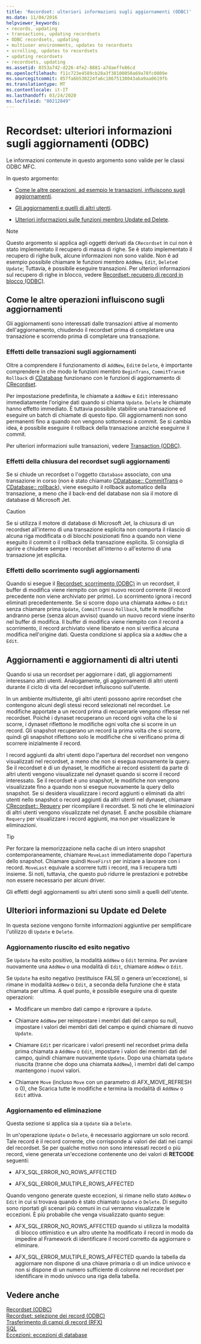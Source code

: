 ```yaml
---
title: 'Recordset: ulteriori informazioni sugli aggiornamenti (ODBC)'
ms.date: 11/04/2016
helpviewer_keywords:
- records, updating
- transactions, updating recordsets
- ODBC recordsets, updating
- multiuser environments, updates to recordsets
- scrolling, updates to recordsets
- updating recordsets
- recordsets, updating
ms.assetid: 0353a742-d226-4fe2-8881-a7daeffe86cd
ms.openlocfilehash: f11c723e4589cb28a3f38100050a69a78fc0809e
ms.sourcegitcommit: 857fa6b530224fa6c18675138043aba9aa0619fb
ms.translationtype: MT
ms.contentlocale: it-IT
ms.lasthandoff: 03/24/2020
ms.locfileid: "80212849"
---
```

# <a name="recordset-more-about-updates-odbc"></a>Recordset: ulteriori informazioni sugli aggiornamenti (ODBC)

Le informazioni contenute in questo argomento sono valide per le classi ODBC MFC.

In questo argomento:

- [Come le altre operazioni, ad esempio le transazioni, influiscono sugli aggiornamenti](#_core_how_transactions_affect_updates).

- [Gli aggiornamenti e quelli di altri utenti](#_core_your_updates_and_the_updates_of_other_users).

- [Ulteriori informazioni sulle funzioni membro Update ed Delete](#_core_more_about_update_and_delete).

> [!NOTE]
>  Questo argomento si applica agli oggetti derivati da `CRecordset` in cui non è stato implementato il recupero di massa di righe. Se è stato implementato il recupero di righe bulk, alcune informazioni non sono valide. Non è ad esempio possibile chiamare le funzioni membro `AddNew`, `Edit`, `Delete`e `Update`; Tuttavia, è possibile eseguire transazioni. Per ulteriori informazioni sul recupero di righe in blocco, vedere [Recordset: recupero di record in blocco (ODBC)](../../data/odbc/recordset-fetching-records-in-bulk-odbc.md).

##  <a name="how-other-operations-affect-updates"></a><a name="_core_how_other_operations_affect_updates"></a>Come le altre operazioni influiscono sugli aggiornamenti

Gli aggiornamenti sono interessati dalle transazioni attive al momento dell'aggiornamento, chiudendo il recordset prima di completare una transazione e scorrendo prima di completare una transazione.

###  <a name="how-transactions-affect-updates"></a><a name="_core_how_transactions_affect_updates"></a>Effetti delle transazioni sugli aggiornamenti

Oltre a comprendere il funzionamento di `AddNew`, `Edit`e `Delete`, è importante comprendere in che modo le funzioni membro `BeginTrans`, `CommitTrans`e `Rollback` di [CDatabase](../../mfc/reference/cdatabase-class.md) funzionano con le funzioni di aggiornamento di [CRecordset](../../mfc/reference/crecordset-class.md).

Per impostazione predefinita, le chiamate a `AddNew` e `Edit` interessano immediatamente l'origine dati quando si chiama `Update`. `Delete` le chiamate hanno effetto immediato. È tuttavia possibile stabilire una transazione ed eseguire un batch di chiamate di questo tipo. Gli aggiornamenti non sono permanenti fino a quando non vengono sottomessi a commit. Se si cambia idea, è possibile eseguire il rollback della transazione anziché eseguirne il commit.

Per ulteriori informazioni sulle transazioni, vedere [Transaction (ODBC)](../../data/odbc/transaction-odbc.md).

###  <a name="how-closing-the-recordset-affects-updates"></a><a name="_core_how_closing_the_recordset_affects_updates"></a>Effetti della chiusura del recordset sugli aggiornamenti

Se si chiude un recordset o l'oggetto `CDatabase` associato, con una transazione in corso (non è stato chiamato [CDatabase:: CommitTrans](../../mfc/reference/cdatabase-class.md#committrans) o [CDatabase:: rollback](../../mfc/reference/cdatabase-class.md#rollback)), viene eseguito il rollback automatico della transazione, a meno che il back-end del database non sia il motore di database di Microsoft Jet.

> [!CAUTION]
>  Se si utilizza il motore di database di Microsoft Jet, la chiusura di un recordset all'interno di una transazione esplicita non comporta il rilascio di alcuna riga modificata o di blocchi posizionati fino a quando non viene eseguito il commit o il rollback della transazione esplicita. Si consiglia di aprire e chiudere sempre i recordset all'interno o all'esterno di una transazione jet esplicita.

###  <a name="how-scrolling-affects-updates"></a><a name="_core_how_scrolling_affects_updates"></a>Effetti dello scorrimento sugli aggiornamenti

Quando si esegue il [Recordset: scorrimento (ODBC)](../../data/odbc/recordset-scrolling-odbc.md) in un recordset, il buffer di modifica viene riempito con ogni nuovo record corrente (il record precedente non viene archiviato per primo). Lo scorrimento ignora i record eliminati precedentemente. Se si scorre dopo una chiamata `AddNew` o `Edit` senza chiamare prima `Update`, `CommitTrans`o `Rollback`, tutte le modifiche andranno perse (senza alcun avviso) quando un nuovo record viene inserito nel buffer di modifica. Il buffer di modifica viene riempito con il record a scorrimento, il record archiviato viene liberato e non si verifica alcuna modifica nell'origine dati. Questa condizione si applica sia a `AddNew` che a `Edit`.

##  <a name="your-updates-and-the-updates-of-other-users"></a><a name="_core_your_updates_and_the_updates_of_other_users"></a>Aggiornamenti e aggiornamenti di altri utenti

Quando si usa un recordset per aggiornare i dati, gli aggiornamenti interessano altri utenti. Analogamente, gli aggiornamenti di altri utenti durante il ciclo di vita del recordset influiscono sull'utente.

In un ambiente multiutente, gli altri utenti possono aprire recordset che contengono alcuni degli stessi record selezionati nel recordset. Le modifiche apportate a un record prima di recuperarle vengono riflesse nel recordset. Poiché i dynaset recuperano un record ogni volta che lo si scorre, i dynaset riflettono le modifiche ogni volta che si scorre in un record. Gli snapshot recuperano un record la prima volta che si scorre, quindi gli snapshot riflettono solo le modifiche che si verificano prima di scorrere inizialmente il record.

I record aggiunti da altri utenti dopo l'apertura del recordset non vengono visualizzati nel recordset, a meno che non si esegua nuovamente la query. Se il recordset è di un dynaset, le modifiche ai record esistenti da parte di altri utenti vengono visualizzate nel dynaset quando si scorre il record interessato. Se il recordset è uno snapshot, le modifiche non vengono visualizzate fino a quando non si esegue nuovamente la query dello snapshot. Se si desidera visualizzare i record aggiunti o eliminati da altri utenti nello snapshot o record aggiunti da altri utenti nel dynaset, chiamare [CRecordset:: Requery](../../mfc/reference/crecordset-class.md#requery) per ricompilare il recordset. Si noti che le eliminazioni di altri utenti vengono visualizzate nel dynaset. È anche possibile chiamare `Requery` per visualizzare i record aggiunti, ma non per visualizzare le eliminazioni.

> [!TIP]
>  Per forzare la memorizzazione nella cache di un intero snapshot contemporaneamente, chiamare `MoveLast` immediatamente dopo l'apertura dello snapshot. Chiamare quindi `MoveFirst` per iniziare a lavorare con i record. `MoveLast` equivale a scorrere tutti i record, ma li recupera tutti insieme. Si noti, tuttavia, che questo può ridurre le prestazioni e potrebbe non essere necessario per alcuni driver.

Gli effetti degli aggiornamenti su altri utenti sono simili a quelli dell'utente.

##  <a name="more-about-update-and-delete"></a><a name="_core_more_about_update_and_delete"></a>Ulteriori informazioni su Update ed Delete

In questa sezione vengono fornite informazioni aggiuntive per semplificare l'utilizzo di `Update` e `Delete`.

### <a name="update-success-and-failure"></a>Aggiornamento riuscito ed esito negativo

Se `Update` ha esito positivo, la modalità `AddNew` o `Edit` termina. Per avviare nuovamente una `AddNew` o una modalità di `Edit`, chiamare `AddNew` o `Edit`.

Se `Update` ha esito negativo (restituisce FALSE o genera un'eccezione), si rimane in modalità `AddNew` o `Edit`, a seconda della funzione che è stata chiamata per ultima. A quel punto, è possibile eseguire una di queste operazioni:

- Modificare un membro dati campo e riprovare a `Update`.

- Chiamare `AddNew` per reimpostare i membri dati del campo su null, impostare i valori dei membri dati del campo e quindi chiamare di nuovo `Update`.

- Chiamare `Edit` per ricaricare i valori presenti nel recordset prima della prima chiamata a `AddNew` o `Edit`, impostare i valori dei membri dati del campo, quindi chiamare nuovamente `Update`. Dopo una chiamata `Update` riuscita (tranne che dopo una chiamata `AddNew`), i membri dati del campo mantengono i nuovi valori.

- Chiamare `Move` (incluso `Move` con un parametro di AFX_MOVE_REFRESH o 0), che Scarica tutte le modifiche e termina la modalità di `AddNew` o `Edit` attiva.

### <a name="update-and-delete"></a>Aggiornamento ed eliminazione

Questa sezione si applica sia a `Update` sia a `Delete`.

In un'operazione `Update` o `Delete`, è necessario aggiornare un solo record. Tale record è il record corrente, che corrisponde ai valori dei dati nei campi del recordset. Se per qualche motivo non sono interessati record o più record, viene generata un'eccezione contenente uno dei valori di **RETCODE** seguenti:

- AFX_SQL_ERROR_NO_ROWS_AFFECTED

- AFX_SQL_ERROR_MULTIPLE_ROWS_AFFECTED

Quando vengono generate queste eccezioni, si rimane nello stato `AddNew` o `Edit` in cui si trovava quando è stato chiamato `Update` o `Delete`. Di seguito sono riportati gli scenari più comuni in cui verranno visualizzate le eccezioni. È più probabile che venga visualizzato quanto segue:

- AFX_SQL_ERROR_NO_ROWS_AFFECTED quando si utilizza la modalità di blocco ottimistico e un altro utente ha modificato il record in modo da impedire al Framework di identificare il record corretto da aggiornare o eliminare.

- AFX_SQL_ERROR_MULTIPLE_ROWS_AFFECTED quando la tabella da aggiornare non dispone di una chiave primaria o di un indice univoco e non si dispone di un numero sufficiente di colonne nel recordset per identificare in modo univoco una riga della tabella.

## <a name="see-also"></a>Vedere anche

[Recordset (ODBC)](../../data/odbc/recordset-odbc.md)<br/>
[Recordset: selezione dei record (ODBC)](../../data/odbc/recordset-how-recordsets-select-records-odbc.md)<br/>
[Trasferimento di campi di record (RFX)](../../data/odbc/record-field-exchange-rfx.md)<br/>
[SQL](../../data/odbc/sql.md)<br/>
[Eccezioni: eccezioni di database](../../mfc/exceptions-database-exceptions.md)
